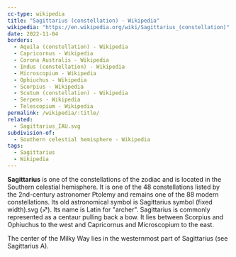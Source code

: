 ```yaml
---
cc-type: wikipedia
title: "Sagittarius (constellation) - Wikipedia"
wikipedia: "https://en.wikipedia.org/wiki/Sagittarius_(constellation)"
date: 2022-11-04
borders:
  - Aquila (constellation) - Wikipedia
  - Capricornus - Wikipedia
  - Corona Australis - Wikipedia
  - Indus (constellation) - Wikipedia
  - Microscopium - Wikipedia
  - Ophiuchus - Wikipedia
  - Scorpius - Wikipedia
  - Scutum (constellation) - Wikipedia
  - Serpens - Wikipedia
  - Telescopium - Wikipedia
permalink: /wikipedia/:title/
related:
  - Sagittarius_IAU.svg
subdivision-of:
  - Southern celestial hemisphere - Wikipedia
tags:
  - Sagittarius
  - Wikipedia
---
```

**Sagittarius** is one of the constellations of the zodiac and is located in the Southern celestial hemisphere. It is one of the 48 constellations listed by the 2nd-century astronomer Ptolemy and remains one of the 88 modern constellations. Its old astronomical symbol is Sagittarius symbol (fixed width).svg (♐︎). Its name is Latin for "archer". Sagittarius is commonly represented as a centaur pulling back a bow. It lies between Scorpius and Ophiuchus to the west and Capricornus and Microscopium to the east.

The center of the Milky Way lies in the westernmost part of Sagittarius (see Sagittarius A).